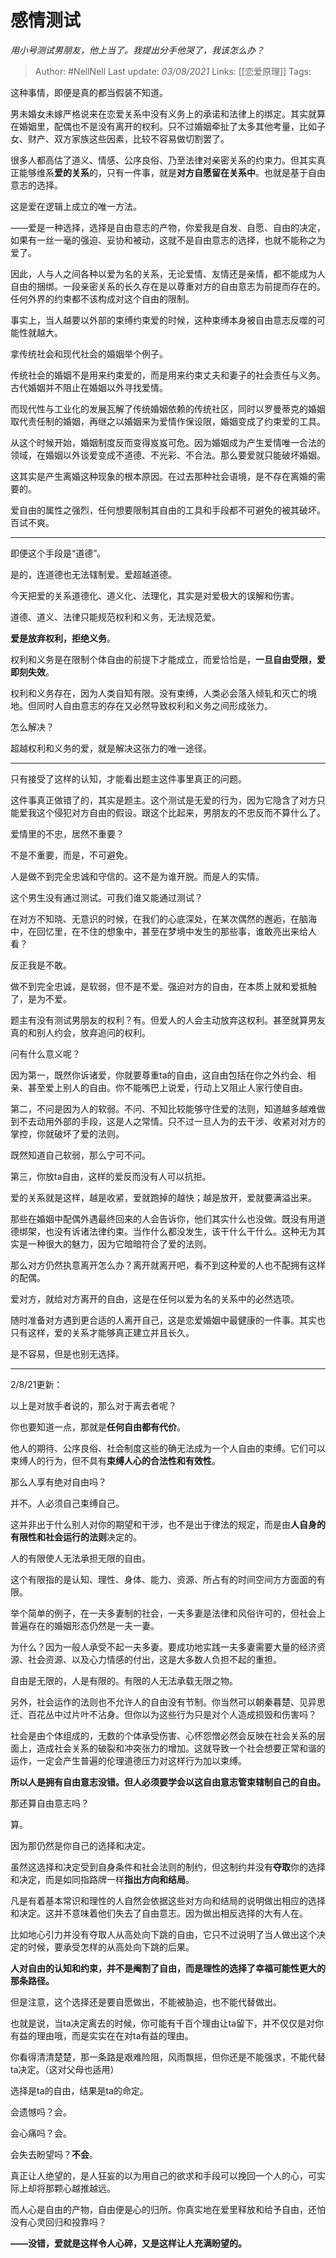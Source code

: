 # 感情测试
*用小号测试男朋友，他上当了。我提出分手他哭了，我该怎么办？*

> Author: #NellNell 
Last update: *03/08/2021* 
Links: [[恋爱原理]]
Tags: 
  

这种事情，即便是真的都当假装不知道。

男未婚女未嫁严格说来在恋爱关系中没有义务上的承诺和法律上的绑定。其实就算在婚姻里，配偶也不是没有离开的权利。只不过婚姻牵扯了太多其他考量，比如子女、财产、双方家族这些因素，比较不容易做切割罢了。

很多人都高估了道义、情感、公序良俗、乃至法律对亲密关系的约束力。但其实真正能够维系**爱的关系**的，只有一件事，就是**对方自愿留在关系中**。也就是基于自由意志的选择。

这是爱在逻辑上成立的唯一方法。

——爱是一种选择，选择是自由意志的产物，你爱我是自发、自愿、自由的决定，如果有一丝一毫的强迫、妥协和被动，这就不是自由意志的选择，也就不能称之为爱了。

因此，人与人之间各种以爱为名的关系，无论爱情、友情还是亲情，都不能成为人自由的捆绑。一段亲密关系的长久存在是以尊重对方的自由意志为前提而存在的。任何外界的约束都不该构成对这个自由的限制。

事实上，当人越要以外部的束缚约束爱的时候，这种束缚本身被自由意志反噬的可能性就越大。

拿传统社会和现代社会的婚姻举个例子。

传统社会的婚姻不是用来约束爱的，而是用来约束丈夫和妻子的社会责任与义务。古代婚姻并不阻止在婚姻以外寻找爱情。

而现代性与工业化的发展瓦解了传统婚姻依赖的传统社区，同时以罗曼蒂克的婚姻取代责任制的婚姻，再继之以婚姻来为爱情作保设限，婚姻变成了约束爱的工具。

从这个时候开始，婚姻制度反而变得岌岌可危。因为婚姻成为产生爱情唯一合法的领域，在婚姻以外谈爱变成不道德、不光彩、不合法。那么要爱就只能破坏婚姻。

这其实是产生离婚这种现象的根本原因。在过去那种社会语境，是不存在离婚的需要的。

爱自由的属性之强烈，任何想要限制其自由的工具和手段都不可避免的被其破坏。百试不爽。

---

即便这个手段是“道德”。

是的，连道德也无法辖制爱。爱超越道德。

今天把爱的关系道德化、道义化、法理化，其实是对爱极大的误解和伤害。

道德、道义、法律只能规范权利和义务，无法规范爱。

**爱是放弃权利，拒绝义务**。

权利和义务是在限制个体自由的前提下才能成立，而爱恰恰是，**一旦自由受限，爱即刻失效**。

权利和义务存在，因为人类自知有限。没有束缚，人类必会落入倾轧和灭亡的境地。但同时人自由意志的存在又必然导致权利和义务之间形成张力。

怎么解决？

超越权利和义务的爱，就是解决这张力的唯一途径。

---

只有接受了这样的认知，才能看出题主这件事里真正的问题。

这件事真正做错了的，其实是题主。这个测试是无爱的行为，因为它隐含了对方只能爱我这个侵犯对方自由的假设。跟这个比起来，男朋友的不忠反而不算什么了。

爱情里的不忠，居然不重要？

不是不重要，而是，不可避免。

人是做不到完全忠诚和守信的。这不是为谁开脱。而是人的实情。

这个男生没有通过测试。可我们谁又能通过测试？

在对方不知晓、无意识的时候，在我们的心底深处，在某次偶然的邂逅，在脑海中，在回忆里，在不住的想象中，甚至在梦境中发生的那些事，谁敢亮出来给人看？

反正我是不敢。

做不到完全忠诚，是软弱，但不是不爱。强迫对方的自由，在本质上就和爱抵触了，是为不爱。

题主有没有测试男朋友的权利？有。但爱人的人会主动放弃这权利。甚至就算男友真的和别人约会，放弃追问的权利。

问有什么意义呢？

因为第一，既然你诉诸爱，你就要尊重ta的自由，这自由包括在你之外约会、相亲、甚至爱上别人的自由。你不能嘴巴上说爱，行动上又阻止人家行使自由。

第二，不问是因为人的软弱。不问、不知比较能够守住爱的法则，知道越多越难做到不去动用外部的手段，这是人之常情。只不过一旦人为的去干涉、收紧对对方的掌控，你就破坏了爱的法则。

既然知道自己软弱，那么宁可不问。

第三，你放ta自由，这样的爱反而没有人可以抗拒。

爱的关系就是这样，越是收紧，爱就跑掉的越快；越是放开，爱就要满溢出来。

那些在婚姻中配偶外遇最终回来的人会告诉你，他们其实什么也没做。既没有用道德绑架，也没有诉诸法律约束。当作什么都没发生，该干什么干什么。这种无为其实是一种很大的魅力，因为它暗暗符合了爱的法则。

那么对方仍然执意离开怎么办？离开就离开吧，看不到这种爱的人也不配拥有这样的配偶。

爱对方，就给对方离开的自由，这是在任何以爱为名的关系中的必然选项。

随时准备对方遇到更合适的人离开自己，这是恋爱婚姻中最健康的一件事。其实也只有这样，爱的关系才能够真正建立并且长久。

是不容易，但是也别无选择。

---

2/8/21更新：

以上是对放手者说的，那么对于离去者呢？

你也要知道一点，那就是**任何自由都有代价**。

他人的期待、公序良俗、社会制度这些的确无法成为一个人自由的束缚。它们可以束缚人的行为，但不具有**束缚人心的合法性和有效性**。

那么人享有绝对自由吗？

并不。人必须自己束缚自己。

这并非出于什么别人对你的期望和干涉，也不是出于律法的规定，而是由**人自身的有限性和社会运行的法则**决定的。

人的有限使人无法承担无限的自由。

这个有限指的是认知、理性、身体、能力、资源、所占有的时间空间方方面面的有限。

举个简单的例子，在一夫多妻制的社会，一夫多妻是法律和风俗许可的，但社会上普遍存在的婚姻形态仍然是一夫一妻。

为什么？因为一般人承受不起一夫多妻。要成功地实践一夫多妻需要大量的经济资源、社会资源、以及心力情感的付出，这是大多数人负担不起的重担。

自由是无限的，人是有限的。有限的人无法承载无限之物。

另外，社会运作的法则也不允许人的自由没有节制。你当然可以朝秦暮楚、见异思迁、百花丛中过片叶不沾身。但你以为这些行为只是对个人造成损毁和伤害吗？

社会是由个体组成的，无数的个体承受伤害、心怀怨憎必然会反映在社会关系的层面上，造成社会关系的破裂和冲突张力的增加。这就导致一个社会想要正常和谐的运作，一定会产生普遍的伦理道德压力对这样行为加以束缚。

**所以人是拥有自由意志没错。但人必须要学会以这自由意志管束辖制自己的自由。**

那还算自由意志吗？

算。

因为那仍然是你自己的选择和决定。

虽然这选择和决定受到自身条件和社会法则的制约，但这制约并没有**夺取**你的选择和决定，而是如同指路牌一样**指出方向和结局**。

凡是有着基本常识和理性的人自然会依据这些对方向和结局的说明做出相应的选择和决定。这并不意味着他们失去了自由意志。因为做出相反选择的大有人在。

比如地心引力并没有夺取人从高处向下跳的自由，它只不过说明了当人做出这个决定的时候，要承受怎样的从高处向下跳的后果。

**人对自由的认知和约束，并不是阉割了自由，而是理性的选择了幸福可能性更大的那条路径。**

但是注意，这个选择还是要自愿做出，不能被胁迫，也不能代替做出。

也就是说，当ta决定离去的时候，你可能有千百个理由让ta留下，并不仅仅是对你有益的理由哦，而是实实在在对ta有益的理由。

你看得清清楚楚，那一条路是艰难险阻，风雨飘摇，但你还是不能强求，不能代替ta决定。（这对父母也适用）

选择是ta的自由，结果是ta的命定。

会遗憾吗？会。

会心痛吗？会。

会失去盼望吗？**不会**。

真正让人绝望的，是人狂妄的以为用自己的欲求和手段可以挽回一个人的心，可实际上却将那颗心越推越远。

而人心是自由的产物，自由便是心的归所。你真实地在爱里释放和给予自由，还怕没有心灵回归和投靠吗？

**——没错，爱就是这样令人心碎，又是这样让人充满盼望的。**